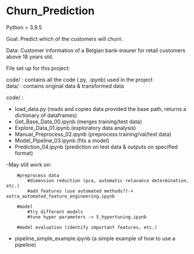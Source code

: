 # Churn_Prediction

Python = 3.9.5

Goal: Predict which of the customers will churn. 

Data: Customer information of a Belgian bank-insurer for retail customers above 18 years old.

File set up for this project:

code/ : contains all the code (.py, .ipynb) used in the project<br />
data/ : contains original data & transformed data<br />


code/ :

- load_data.py (reads and copies data provided the base path, returns a dictionary of dataframes)<br />
- Get_Base_Data_00.ipynb (merges training/test data)<br />
- Explore_Data_01.ipynb (exploratory data analysis)<br />
- Manual_Preprocess_02.ipynb (preprocess training/val/test data)<br />
- Model_Pipeline_03.ipynb (fits a model)<br />
- Prediction_04.ipynb (prediction on test data & outputs on specified format)<br />
  
-May still work on:<br />

        #preprocess data
            #dimension reduction (pca, automatic relavance determination, etc.)
            #add features (use automated methods?)-> extra_automated_feature_engineering.ipynb

        #model
            #try different models
            #tune hyper parameters -> 5_hypertuning.ipynb

        #model evaluation (identify important features, etc.)

- pipeline_simple_example.ipynb (a simple example of how to use a pipeline)


